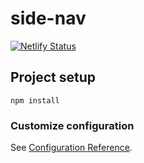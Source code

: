 # side-nav
[![Netlify Status](https://api.netlify.com/api/v1/badges/df95cfd7-9d15-4f8e-9ce0-e6189bae52ca/deploy-status)](https://app.netlify.com/sites/cocky-goldwasser-cfc589/deploys)

## Project setup
```
npm install
```

### Customize configuration
See [Configuration Reference](https://cli.vuejs.org/config/).
